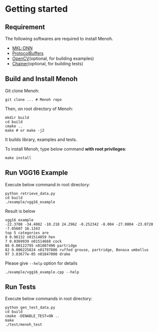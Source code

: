 # Getting started

## Requirement

The following softwares are required to install Menoh.

- [MKL-DNN](https://github.com/intel/mkl-dnn)
- [ProtocolBuffers](https://developers.google.com/protocol-buffers/)
- [OpenCV](https://opencv.org/)(optional, for building examples)
- [Chainer](https://chainer.org/)(optional, for building tests)

## Build and Install Menoh

Git clone Menoh:

```
git clone ... # Menoh repo
```

Then, on root directory of Menoh:

```
mkdir build
cd build
cmake ..
make # or make -j2
```

It builds library, examples and tests.

To install Menoh, type below command **with root privileges**:

```
make install
```

## Run VGG16 Example

Execute below command in root directory:

```
python retrieve_data.py
cd build
./example/vgg16_example
```

Result is below

```
vgg16 example
-22.3708 -34.4082 -10.218 24.2962 -0.252342 -8.004 -27.0804 -23.0728 -7.05607 16.1343
top 5 categories are
8 0.96132 n01514859 hen
7 0.0369939 n01514668 cock
86 0.00122795 n01807496 partridge
82 0.000225824 n01797886 ruffed grouse, partridge, Bonasa umbellus
97 3.83677e-05 n01847000 drake
```

Please give `--help` option for details

```
./example/vgg16_example.cpp --help
```

## Run Tests

Execute below commands in root directory:

```
python gen_test_data.py
cd build
cmake -DENABLE_TEST=ON ..
make
./test/menoh_test
```
